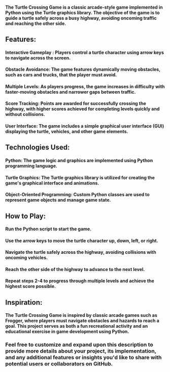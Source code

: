 #### The Turtle Crossing Game is a classic arcade-style game implemented in Python using the Turtle graphics library. The objective of the game is to guide a turtle safely across a busy highway, avoiding oncoming traffic and reaching the other side.

## Features:
#### Interactive Gameplay : Players control a turtle character using arrow keys to navigate across the screen.
#### Obstacle Avoidance: The game features dynamically moving obstacles, such as cars and trucks, that the player must avoid.
#### Multiple Levels: As players progress, the game increases in difficulty with faster-moving obstacles and narrower gaps between traffic.
#### Score Tracking: Points are awarded for successfully crossing the highway, with higher scores achieved for completing levels quickly and without collisions.
#### User Interface: The game includes a simple graphical user interface (GUI) displaying the turtle, vehicles, and other game elements.
## Technologies Used:
#### Python: The game logic and graphics are implemented using Python programming language.
#### Turtle Graphics: The Turtle graphics library is utilized for creating the game's graphical interface and animations.
#### Object-Oriented Programming: Custom Python classes are used to represent game objects and manage game state.
## How to Play:
#### Run the Python script to start the game.
#### Use the arrow keys to move the turtle character up, down, left, or right.
#### Navigate the turtle safely across the highway, avoiding collisions with oncoming vehicles.
#### Reach the other side of the highway to advance to the next level.
#### Repeat steps 2-4 to progress through multiple levels and achieve the highest score possible.
## Inspiration:
#### The Turtle Crossing Game is inspired by classic arcade games such as Frogger, where players must navigate obstacles and hazards to reach a goal. This project serves as both a fun recreational activity and an educational exercise in game development using Python.

### Feel free to customize and expand upon this description to provide more details about your project, its implementation, and any additional features or insights you'd like to share with potential users or collaborators on GitHub.
